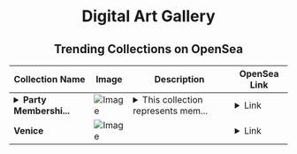 <div align="center">

# Digital Art Gallery

## Trending Collections on OpenSea

| Collection Name                       | Image                                                                                     | Description                       | OpenSea Link                                                                                          |
|---------------------------------------|-------------------------------------------------------------------------------------------|-----------------------------------|--------------------------------------------------------------------------------------------------------|
| **<details><summary>Party Membershi...</summary>Party Memberships: BioChain</details>** | ![Image](https://i.seadn.io/s/raw/files/d927d3099257832e7e94bc703b32b1e5.png?w=500&auto=format?w=200&auto=format) | <details><summary>This collection represents mem...</summary>This collection represents memberships in the following Party: BioChain. Head to https://base.party.app/party/0x066b3fed9f38a13eafc7a614463d405c7e657d54 to view the Party's latest activity.</details> | <details><summary>Link</summary>[Party Memberships: BioChain](https://opensea.io/collection/party-memberships-biochain)</details> |
| **Venice** | ![Image](https://i.seadn.io/s/raw/files/f2303a94fb21ccf02e068d8845e8c2e1.jpg?w=500&auto=format?w=200&auto=format) |  | <details><summary>Link</summary>[Venice](https://opensea.io/collection/venice-67)</details> |

</div>
